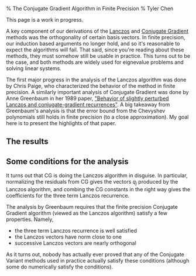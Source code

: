 % The Conjugate Gradient Algorithm in Finite Precision
% Tyler Chen

This page is a work in progress.

A key component of our derivations of the [Lanczos](./arnoldi_lanczos.html) and [Conjugate Gradient](./cg_derivation.html) methods was the orthogonality of certain basis vectors.
In finite precision, our induction based arguments no longer hold, and so it's reasonable to expect the algorithms will fail.
That said, since you're reading about these methods, they must somehow still be usable in practice.
This turns out to be the case, and both methods are widely used for eignevalue problems and solving linear systems.

The first major progress in the analysis of the Lanczos algorithm was done by Chris Paige, who characterized the behavior of the method in finite precision. 
A similarly important analysis of Conjugate Gradient was done by Anne Greenbaum in her 1989 paper, ["Behavior of slightly perturbed Lanczos and conjugate-gradient recurrences"](https://www.sciencedirect.com/science/article/pii/0024379589902851).
A big takeaway from Greenbaum's analysis is that the error bound from the Chevyshev polynomials still holds in finite precision (to a close approximation).
My goal here is to present the highlights of that paper.

## The results


## Some conditions for the analysis
It turns out that CG is doing the Lanczos algorithm in disguise. In particular, normalizing the residuals from CG gives the vectors $q_j$ produced by the Lanczos algorithm, and combing the CG constants in the right way gives the coefficients for the three term Lanczos recurrence.

The analysis by Greenbaum requires that the finite precision Conjugate Gradient algorithm (viewed as the Lanczos algorithm) satisfy a few properties.
Namely,

- the three term Lanczos recurrence is well satisfied
- the Lanczos vectors have norm close to one
- successive Lanczos vectors are nearly orthogonal

As it turns out, nobody has actually ever proved that any of the Conjugate Variant methods used in practice actually satisfy these conditions (although some do numerically satisfy the conditions).

